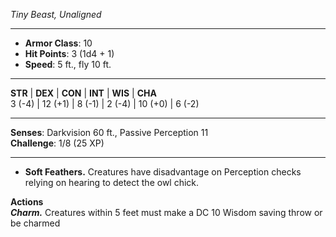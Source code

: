 _Tiny Beast, Unaligned_

---

- **Armor Class**: 10
- **Hit Points**: 3 (1d4 + 1)
- **Speed**: 5 ft., fly 10 ft.

---

**STR** | **DEX** | **CON** | **INT** | **WIS** | **CHA**  
3 (-4) | 12 (+1) | 8 (-1) | 2 (-4) | 10 (+0) | 6 (-2)

---

**Senses**: Darkvision 60 ft., Passive Perception 11  
**Challenge**: 1/8 (25 XP)

---

- **Soft Feathers.** Creatures have disadvantage on Perception checks relying on hearing to detect the owl chick.

**Actions**  
_**Charm.**_ Creatures within 5 feet must make a DC 10 Wisdom saving throw or be charmed